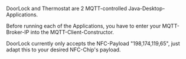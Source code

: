 DoorLock and Thermostat are 2 MQTT-controlled Java-Desktop-Applications.

Before running each of the Applications, you have to enter your MQTT-Broker-IP into the MQTT-Client-Constructor.

DoorLock currently only accepts the NFC-Payload "198,174,119,65", just adapt this to your desired NFC-Chip's payload.